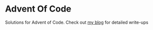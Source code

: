 # Advent Of Code 

Solutions for Advent of Code.
Check out [my blog](https://blog.ozenc.io/?tag=advent-of-code) for detailed write-ups